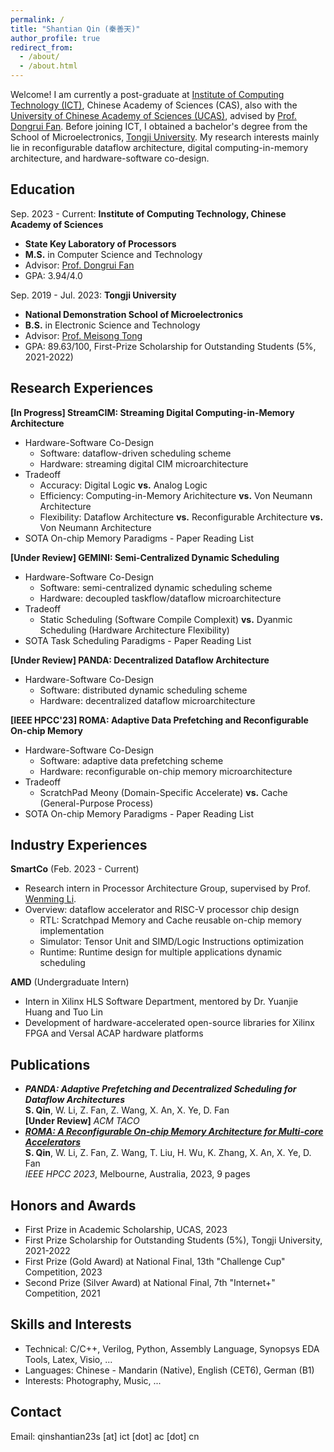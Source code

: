 ```yaml
---
permalink: /
title: "Shantian Qin (秦善天)"
author_profile: true
redirect_from: 
  - /about/
  - /about.html
---
```


Welcome! I am  currently a post-graduate at [Institute of Computing Technology (ICT)](http://www.ict.ac.cn/), Chinese Academy of Sciences (CAS), also with the [University of Chinese Academy of Sciences (UCAS)](https://www.ucas.ac.cn/), advised by [Prof. Dongrui Fan](https://people.ucas.edu.cn/~fandongrui). Before joining ICT, I obtained a bachelor's degree from the School of Microelectronics, [Tongji University](https://www.sjtu.edu.cn/). My research interests mainly lie in reconfigurable dataflow architecture, digital computing-in-memory architecture, and hardware-software co-design.

## Education
  Sep. 2023 - Current: **Institute of Computing Technology, Chinese Academy of Sciences**
* **State Key Laboratory of Processors**
* **M.S.** in Computer Science and Technology
* Advisor: [Prof. Dongrui Fan](https://people.ucas.edu.cn/~fandongrui)
* GPA: 3.94/4.0

Sep. 2019 - Jul. 2023: **Tongji University**
* **National Demonstration School of Microelectronics**
* **B.S.** in Electronic Science and Technology 
* Advisor: [Prof. Meisong Tong](https://see-en.tongji.edu.cn/info/1014/1701.htm)
* GPA: 89.63/100, First-Prize Scholarship for Outstanding Students (5%, 2021-2022)

## Research Experiences
**[In Progress] StreamCIM: Streaming Digital Computing-in-Memory Architecture**
* Hardware-Software Co-Design
  - Software: dataflow-driven scheduling scheme
  - Hardware: streaming digital CIM microarchitecture
* Tradeoff
  - Accuracy: Digital Logic **vs.** Analog Logic
  - Efficiency: Computing-in-Memory Arichitecture **vs.** Von Neumann Architecture
  - Flexibility: Dataflow Architecture **vs.** Reconfigurable Architecture **vs.** Von Neumann Architecture
* SOTA On-chip Memory Paradigms - Paper Reading List

**[Under Review] GEMINI: Semi-Centralized Dynamic Scheduling**
* Hardware-Software Co-Design
  - Software: semi-centralized dynamic scheduling scheme 
  - Hardware: decoupled taskflow/dataflow microarchitecture
* Tradeoff
  - Static Scheduling (Software Compile Complexit) **vs.** Dyanmic Scheduling (Hardware Architecture Flexibility)
* SOTA Task Scheduling Paradigms - Paper Reading List

**[Under Review] PANDA: Decentralized Dataflow Architecture**
* Hardware-Software Co-Design
  - Software: distributed dynamic scheduling scheme
  - Hardware: decentralized dataflow microarchitecture

**[IEEE HPCC'23] ROMA: Adaptive Data Prefetching and Reconfigurable On-chip Memory**
* Hardware-Software Co-Design
  - Software: adaptive data prefetching scheme 
  - Hardware: reconfigurable on-chip memory microarchitecture
* Tradeoff
  - ScratchPad Meony (Domain-Specific Accelerate) **vs.** Cache (General-Purpose Process)
* SOTA On-chip Memory Paradigms - Paper Reading List

## Industry Experiences
**SmartCo**    (Feb. 2023 - Current)  
* Research intern in Processor Architecture Group, supervised by Prof. [Wenming Li](https://people.ucas.edu.cn/~liwenming).
* Overview: dataflow accelerator and RISC-V processor chip design
  - RTL: Scratchpad Memory and Cache reusable on-chip memory implementation
  - Simulator: Tensor Unit and SIMD/Logic Instructions optimization
  - Runtime: Runtime design for multiple applications dynamic scheduling 

**AMD**    (Undergraduate Intern)
* Intern in Xilinx HLS Software Department, mentored by Dr. Yuanjie Huang and Tuo Lin
* Development of hardware-accelerated open-source libraries for Xilinx FPGA and Versal ACAP hardware platforms

## Publications
* ***PANDA: Adaptive Prefetching and Decentralized Scheduling for Dataflow Architectures***\
    **S. Qin**, W. Li, Z. Fan, Z. Wang, X. An, X. Ye, D. Fan\
    **[Under Review]** *ACM TACO*
* ***[ROMA: A Reconfigurable On-chip Memory Architecture for Multi-core Accelerators](https://ieeexplore.ieee.org/document/10466951)***\
    **S. Qin**, W. Li, Z. Fan, Z. Wang, T. Liu, H. Wu, K. Zhang, X. An, X. Ye, D. Fan\
    *IEEE HPCC 2023*, Melbourne, Australia, 2023, 9 pages

## Honors and Awards
* First Prize in Academic Scholarship, UCAS, 2023
* First Prize Scholarship for Outstanding Students (5%), Tongji University, 2021-2022
* First Prize (Gold Award) at National Final, 13th "Challenge Cup" Competition, 2023
* Second Prize (Silver Award) at National Final, 7th "Internet+" Competition, 2021
  
## Skills and Interests
* Technical: C/C++, Verilog, Python, Assembly Language, Synopsys EDA Tools, Latex, Visio, ...
* Languages: Chinese - Mandarin (Native), English (CET6), German (B1)
* Interests: Photography, Music, ...

## Contact
Email: qinshantian23s [at] ict [dot] ac [dot] cn
<br/><br/>
<script type="text/javascript" id="clustrmaps" src="//clustrmaps.com/map_v2.js?d=CU1EgYlIukGzOjaTqOs1NjoHeyavMCGqzBHzTFTi6EY&cl=ffffff&w=a"></script>
